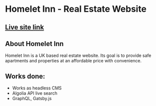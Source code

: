 # Homelet Inn - Real Estate Website

## [Live site link](https://homelet-inn.co.uk/)

## About Homelet Inn

Homelet Inn is a UK based real estate website. Its goal is to provide safe apartments and properties at an affordable price with convenience.

## Works done:

- Works as headless CMS
- Algolia API live search
- GraphQL, Gatsby.js
